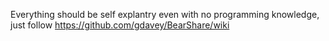 Everything should be self explantry even with no programming knowledge, just follow https://github.com/gdavey/BearShare/wiki
